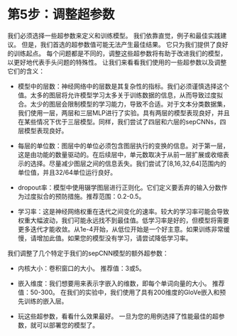 # 第5步：调整超参数
我们必须选择一些超参数来定义和训练模型。 我们依靠直觉，例子和最佳实践建议。 但是，我们首选的超参数值可能无法产生最佳结果。 它只为我们提供了良好的训练起点。 每个问题都是不同的，调整这些超参数将有助于改进我们的模型，以更好地代表手头问题的特殊性。 让我们来看看我们使用的一些超参数以及调整它们的含义：
*  模型中的层数：神经网络中的层数是其复杂性的指标。我们必须谨慎选择这个值。太多的图层将允许模型学习太多关于训练数据的信息，从而导致过度拟合。太少的图层会限制模型的学习能力，导致不合适。对于文本分类数据集，我们使用一层，两层和三层MLP进行了实验。具有两层的模型表现良好，并且在某些情况下优于三层模型。同样，我们尝试了四层和六层的sepCNNs，四层模型表现良好。

*  每层的单位数：图层中的单位必须包含图层执行的变换的信息。对于第一层，这是由功能的数量驱动的。在后续层中，单元数取决于从前一层扩展或收缩表示的选择。尽量减少图层之间的信息丢失。我们尝试了[8,16,32,64]范围内的单位值，并且32/64单位运行良好。

*  dropout率：模型中使用辍学图层进行正则化。它们定义要丢弃的输入分数作为过度拟合的预防措施。推荐范围：0.2-0.5。

*  学习率：这是神经网络权重在迭代之间变化的速率。较大的学习率可能会导致权重大幅波动，我们可能永远找不到最佳值。低学习率是好的，但模型将需要更多迭代才能收敛。从1e-4开始，从低位开始是一个好主意。如果训练非常缓慢，请增加此值。如果您的模型没有学习，请尝试降低学习率。

我们调整了几个特定于我们的sepCNN模型的额外超参数：

*  内核大小：卷积窗口的大小。 推荐值：3或5。

*  嵌入维度：我们想要用来表示字嵌入的维数，即每个单词向量的大小。 推荐值：50-300。 在我们的实验中，我们使用了具有200维度的GloVe嵌入和预先训练的嵌入层。

*  玩这些超参数，看看什么效果最好。 一旦为您的用例选择了性能最佳的超参数，就可以部署您的模型了。
